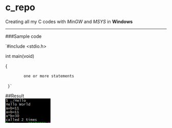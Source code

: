 # c_repo
Creating all my C codes with *MinGW* and *MSYS* in **Windows**             

-----------------------------------------------------------------------------

###Sample code


`#include <stdio.h>		

int main(void)			

{			

			one or more statements			
	 
	 }`             
        
		
##Result         
![Results](/output.PNG?raw=true "Result")      
